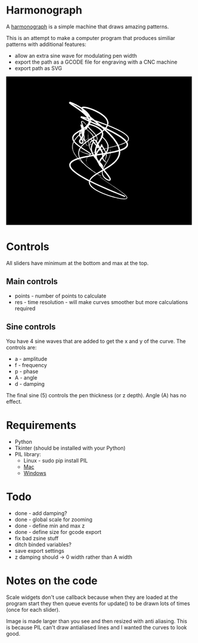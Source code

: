 # Harmonograph

A [harmonograph](http://en.wikipedia.org/wiki/Harmonograph) is a simple machine that draws amazing patterns. 

This is an attempt to make a computer program that produces similiar patterns with additional features:

* allow an extra sine wave for modulating pen width
* export the path as a GCODE file for engraving with a CNC machine
* export path as SVG

![sine](sine.png)

# Controls

All sliders have minimum at the bottom and max at the top.

## Main controls

* points - number of points to calculate
* res - time resolution - will make curves smoother but more calculations required

## Sine controls

You have 4 sine waves that are added to get the x and y of the curve. The
controls are:

* a - amplitude
* f - frequency
* p - phase
* A - angle
* d - damping

The final sine (5) controls the pen thickness (or z depth). Angle (A) has no
effect.

# Requirements

* Python
* Tkinter (should be installed with your Python)
* PIL library:
    * Linux - sudo pip install PIL
    * [Mac](http://stackoverflow.com/questions/9070074/how-to-install-pil-on-mac-os-x-10-7-2-lion)
    * [Windows](http://stackoverflow.com/a/4579917)

# Todo

* done - add damping?
* done - global scale for zooming
* done - define min and max z
* done - define size for gcode export
* fix bad zsine stuff
* ditch binded variables?
* save export settings
* z damping should -> 0 width rather than A width

# Notes on the code

Scale widgets don't use callback because when they are loaded at the program
start they then queue events for update() to be drawn lots of times (once for
each slider).

Image is made larger than you see and then resized with anti aliasing. This is
because PIL can't draw antialiased lines and I wanted the curves to look good.
